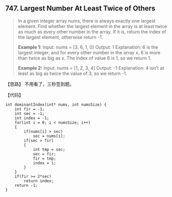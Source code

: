 ## 747. Largest Number At Least Twice of Others


> In a given integer array nums, there is always exactly one largest element. Find whether the largest element in the array is at least twice as much as every other number in the array. If it is, return the index of the largest element, otherwise return -1.
>
> **Example 1:** 
> Input: nums = [3, 6, 1, 0] 
> Output: 1 
> Explanation: 6 is the
> largest integer, and for every other number in the array x, 6 is more
> than twice as big as x.  The index of value 6 is 1, so we return 1.
>
> **Example 2:** 
> Input: nums = [1, 2, 3, 4] 
> Output: -1 
> Explanation: 4 isn't
> at least as big as twice the value of 3, so we return -1.


【思路】
不用看了，三秒签到题。

【代码】
```
int dominantIndex(int* nums, int numsSize) {
    int fir = -1;
    int sec = -1;
    int index = -1;
	for(int i = 0; i < numsSize; i++)
    {
    	if(nums[i] > sec) 
			sec = nums[i];
    	if(sec > fir)
    	{
    		int tmp = sec;
    		sec = fir;
    		fir = tmp;
    		index = i;
		}
	}
	if(fir >= 2*sec)
		return index;
	return -1;
}
```